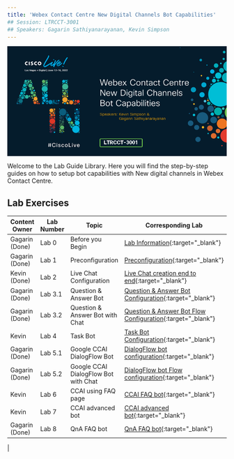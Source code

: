 ```yaml
---
title: 'Webex Contact Centre New Digital Channels Bot Capabilities'
## Session: LTRCCT-3001
## Speakers: Gagarin Sathiyanarayanan, Kevin Simpson
---
```


<img align="middle" src="images/LTRCCT-3001.jpg" width="1000" />

Welcome to the Lab Guide Library. Here you will find the step-by-step guides on how to setup bot capabilities with New digital channels in Webex Contact Centre.



## Lab Exercises

| Content Owner   | Lab Number      | Topic                     | Corresponding Lab                                         |
| --------------- | --------------- | -------------------------- | -------------------------------------------------------------           |
| Gagarin (Done) | Lab 0 | Before you Begin | [Lab Information](0_LabInfo.md){:target="\_blank"}  |
| Gagarin (Done) | Lab 1 | Preconfiguration | [Preconfiguration](1_PreReq.md){:target="\_blank"}  |
| Kevin (Done)   | Lab 2 |Live Chat Configuration | [Live Chat creation end to end](2_BasicChat.md){:target="\_blank"} |
| Gagarin (Done) | Lab 3.1 | Question & Answer Bot | [Question & Answer Bot Configuration](3.1_QnABotConfiguration.md){:target="\_blank"} |
| Gagarin (Done) | Lab 3.2 | Question & Answer Bot with Chat | [Question & Answer Bot Flow Configuration](3.2_QnABotFlowConfig.md){:target="\_blank"} |
| Kevin   | Lab 4 | Task Bot  | [Task Bot Configuration](4_TaskBot.md){:target="\_blank"}   |
| Gagarin (Done) | Lab 5.1 | Google CCAI DialogFlow Bot | [DialogFlow bot configuration](5_CCAI.md){:target="\_blank"}    |
| Gagarin (Done) | Lab 5.2 | Google CCAI DialogFlow Bot with Chat | [DialogFlow bot Flow configuration](5.2_CCAIFlowConfig.md){:target="\_blank"}    |
| Kevin   | Lab 6 | CCAI using FAQ page  | [CCAI FAQ bot](4_TaskBot.md){:target="\_blank"}   |
| Kevin   | Lab 7 | CCAI advanced bot  | [CCAI advanced bot](4_TaskBot.md){:target="\_blank"}   |
| Gagarin (Done)   | Lab 8 | QnA FAQ bot  | [QnA FAQ bot](8_QnABotAdvanced.md){:target="\_blank"}   |
|